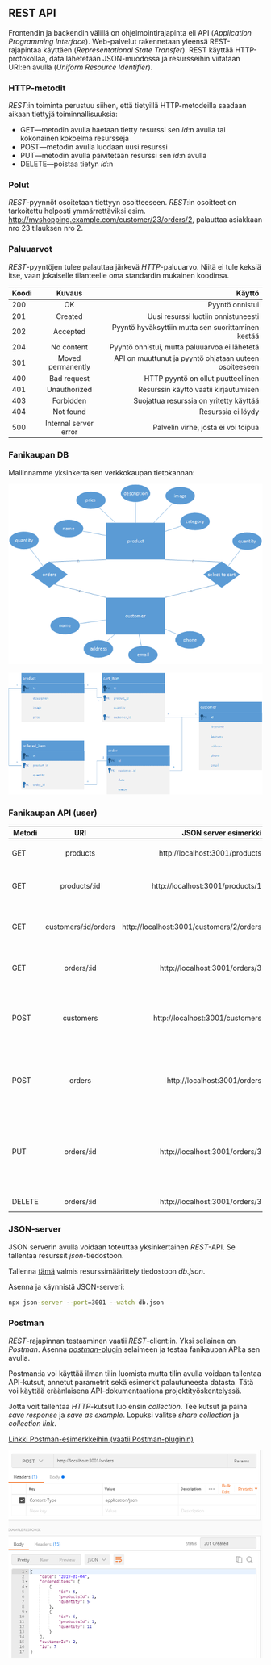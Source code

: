 ## REST API

Frontendin ja backendin välillä on ohjelmointirajapinta eli API (*Application Programming Interface*). Web-palvelut rakennetaan yleensä REST-rajapintaa käyttäen (*Representational State Transfer*). REST käyttää HTTP-protokollaa, data lähetetään JSON-muodossa ja resursseihin viitataan URI:en avulla (*Uniform Resource Identifier*).

### HTTP-metodit

*REST*:in toiminta perustuu siihen, että tietyillä HTTP-metodeilla saadaan aikaan tiettyjä toiminnallisuuksia:

- GET—metodin avulla haetaan tietty resurssi sen *id*:n avulla tai kokonainen kokoelma resursseja
- POST—metodin avulla luodaan uusi resurssi
- PUT—metodin avulla päivitetään resurssi sen *id*:n avulla
- DELETE—poistaa tietyn *id*:n

### Polut

*REST*-pyynnöt osoitetaan tiettyyn osoitteeseen. *REST*:in osoitteet on tarkoitettu helposti ymmärrettäviksi esim. http://myshopping.example.com/customer/23/orders/2, palauttaa asiakkaan nro 23 tilauksen nro 2.

### Paluuarvot

*REST*-pyyntöjen tulee palauttaa järkevä *HTTP*-paluuarvo. Niitä ei tule keksiä itse, vaan jokaiselle tilanteelle oma standardin mukainen koodinsa.

| Koodi  |     Kuvaus      |  Käyttö |
|----------|:-------------:|------:|
| 200 | OK | Pyyntö onnistui |
| 201 | Created   | Uusi resurssi luotiin onnistuneesti |
| 202 | Accepted | Pyyntö hyväksyttiin mutta sen suorittaminen kestää |
| 204 | No content | Pyyntö onnistui, mutta paluuarvoa ei lähetetä |
| 301 | Moved permanently | API on muuttunut ja pyyntö ohjataan uuteen osoiteeseen |
| 400 | Bad request | HTTP pyyntö on ollut puutteellinen |
| 401 | Unauthorized | Resurssin käyttö vaatii kirjautumisen |
| 403 | Forbidden | Suojattua resurssia on yritetty käyttää |
| 404 | Not found | Resurssia ei löydy |
| 500 | Internal server error | Palvelin virhe, josta ei voi toipua |

### Fanikaupan DB

Mallinnamme yksinkertaisen verkkokaupan tietokannan:

![ER-fanikauppa](./img/fanikauppa_er.png)

![UML-fanikauppa](./img/fanikauppa_uml.png)

### Fanikaupan API (user)

| Metodi  |     URI      |  JSON server esimerkki | Kuvaus |
|----------|:-------------:|------:|------:|
| GET | products | http://localhost:3001/products | Paluttaa kaikki tuotteet |
| GET | products/:id | http://localhost:3001/products/1 | palauttaa tietyn tuotteen tiedot |
| GET | customers/:id/orders | http://localhost:3001/customers/2/orders | palauttaa tietyn asiakkaan kaikki tilaukset |
| GET | orders/:id | http://localhost:3001/orders/3 | palauttaa tietyn tilauksen tiedot |
| POST | customers | http://localhost:3001/customers | lisää uuden asiakkaan tiedot, annetaan JSON-muodossa |
| POST | orders | http://localhost:3001/orders | lisää uuden tilauksen tiedot, annetaan JSON-muodossa |
| PUT | orders/:id | http://localhost:3001/orders/3 | muuttaa tilauksen sisältöä, esim. status kenttää, annetaan JSON-muodossa |
| DELETE | orders/:id | http://localhost:3001/orders/3 | poistaa tilauksen |

### JSON-server

JSON serverin avulla voidaan toteuttaa yksinkertainen *REST*-API. Se tallentaa resurssit *json*-tiedostoon.

Tallenna [tämä](./json-fanikauppa.html) valmis resurssimäärittely tiedostoon *db.json*.

Asenna ja käynnistä JSON-serveri:

```cmd
npx json-server --port=3001 --watch db.json
```

### Postman

*REST*-rajapinnan testaaminen vaatii *REST*-client:in. Yksi sellainen on *Postman*. Asenna [*postman*-plugin](https://chrome.google.com/webstore/detail/postman/fhbjgbiflinjbdggehcddcbncdddomop?hl=sv) selaimeen ja testaa fanikaupan API:a sen avulla.

Postman:ia voi käyttää ilman tilin luomista mutta tilin avulla voidaan tallentaa API-kutsut, annetut parametrit sekä esimerkit palautuneesta datasta. Tätä voi käyttää eräänlaisena API-dokumentaationa projektityöskentelyssä.

Jotta voit tallentaa *HTTP*-kutsut luo ensin *collection*. Tee kutsut ja paina *save response* ja *save as example*. Lopuksi valitse *share collection* ja *collection link*.

[Linkki Postman-esimerkkeihin (vaatii Postman-pluginin)](https://www.getpostman.com/collections/15b27d53639e826c731e)

![Post order](./img/post_order.PNG)